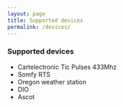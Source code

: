 ```yaml
---
layout: page
title: Supported devices
permalink: /devices/
---
```



### Supported devices

  * Cartelectronic Tic Pulses 433Mhz 
  * Somfy RTS
  * Oregon weather station
  * DIO 
  * Ascot 



